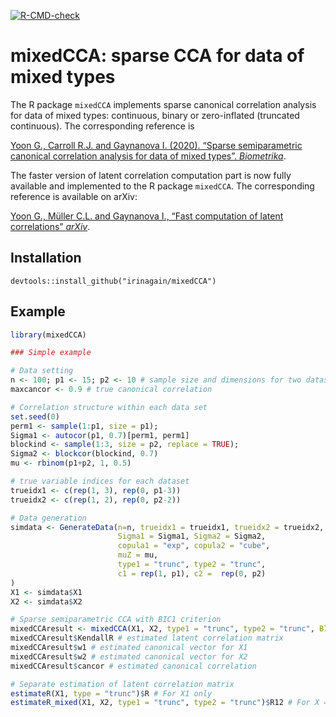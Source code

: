 <!-- README.md is generated from README.Rmd. Please edit that file -->
<!-- badges: start -->

[![R-CMD-check](https://github.com/irinagain/mixedCCA/workflows/R-CMD-check/badge.svg)](https://github.com/irinagain/mixedCCA/actions)
<!-- badges: end -->

mixedCCA: sparse CCA for data of mixed types
============================================

The R package `mixedCCA` implements sparse canonical correlation
analysis for data of mixed types: continuous, binary or zero-inflated
(truncated continuous). The corresponding reference is

[Yoon G., Carroll R.J. and Gaynanova I. (2020). “Sparse semiparametric
canonical correlation analysis for data of mixed types”.
*Biometrika*](https://doi.org/10.1093/biomet/asaa007).

The faster version of latent correlation computation part is now fully
available and implemented to the R package `mixedCCA`. The corresponding
reference is available on arXiv:

[Yoon G., Müller C.L. and Gaynanova I., “Fast computation of latent
correlations” *arXiv*](https://arxiv.org/abs/2006.13875).

Installation
------------

``` install
devtools::install_github("irinagain/mixedCCA")
```

Example
-------

``` r
library(mixedCCA)

### Simple example

# Data setting
n <- 100; p1 <- 15; p2 <- 10 # sample size and dimensions for two datasets.
maxcancor <- 0.9 # true canonical correlation

# Correlation structure within each data set
set.seed(0)
perm1 <- sample(1:p1, size = p1);
Sigma1 <- autocor(p1, 0.7)[perm1, perm1]
blockind <- sample(1:3, size = p2, replace = TRUE);
Sigma2 <- blockcor(blockind, 0.7)
mu <- rbinom(p1+p2, 1, 0.5)

# true variable indices for each dataset
trueidx1 <- c(rep(1, 3), rep(0, p1-3))
trueidx2 <- c(rep(1, 2), rep(0, p2-2))

# Data generation
simdata <- GenerateData(n=n, trueidx1 = trueidx1, trueidx2 = trueidx2, maxcancor = maxcancor,
                        Sigma1 = Sigma1, Sigma2 = Sigma2,
                        copula1 = "exp", copula2 = "cube",
                        muZ = mu,
                        type1 = "trunc", type2 = "trunc",
                        c1 = rep(1, p1), c2 =  rep(0, p2)
)
X1 <- simdata$X1
X2 <- simdata$X2

# Sparse semiparametric CCA with BIC1 criterion
mixedCCAresult <- mixedCCA(X1, X2, type1 = "trunc", type2 = "trunc", BICtype = 1)
mixedCCAresult$KendallR # estimated latent correlation matrix
mixedCCAresult$w1 # estimated canonical vector for X1
mixedCCAresult$w2 # estimated canonical vector for X2
mixedCCAresult$cancor # estimated canonical correlation

# Separate estimation of latent correlation matrix
estimateR(X1, type = "trunc")$R # For X1 only
estimateR_mixed(X1, X2, type1 = "trunc", type2 = "trunc")$R12 # For X = (X1, X2)
```
